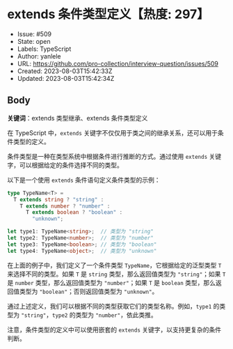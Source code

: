 # extends 条件类型定义【热度: 297】

- Issue: #509
- State: open
- Labels: TypeScript
- Author: yanlele
- URL: https://github.com/pro-collection/interview-question/issues/509
- Created: 2023-08-03T15:42:33Z
- Updated: 2023-08-03T15:42:34Z

## Body

**关键词**：extends 类型继承、extends 条件类型定义

在 TypeScript 中，`extends` 关键字不仅仅用于类之间的继承关系，还可以用于条件类型的定义。

条件类型是一种在类型系统中根据条件进行推断的方式。通过使用 `extends` 关键字，可以根据给定的条件选择不同的类型。

以下是一个使用 `extends` 条件语句定义条件类型的示例：

```typescript
type TypeName<T> =
  T extends string ? "string" :
    T extends number ? "number" :
      T extends boolean ? "boolean" :
        "unknown";

let type1: TypeName<string>;  // 类型为 "string"
let type2: TypeName<number>;  // 类型为 "number"
let type3: TypeName<boolean>; // 类型为 "boolean"
let type4: TypeName<object>;  // 类型为 "unknown"
```

在上面的例子中，我们定义了一个条件类型 `TypeName`，它根据给定的泛型类型 `T` 来选择不同的类型。如果 `T` 是 `string` 类型，那么返回值类型为 `"string"`；如果 `T` 是 `number`
类型，那么返回值类型为 `"number"`；如果 `T` 是 `boolean` 类型，那么返回值类型为 `"boolean"`；否则返回值类型为 `"unknown"`。

通过上述定义，我们可以根据不同的类型获取它们的类型名称。例如，`type1` 的类型为 `"string"`，`type2` 的类型为 `"number"`，依此类推。

注意，条件类型的定义中可以使用嵌套的 `extends` 关键字，以支持更复杂的条件判断。

